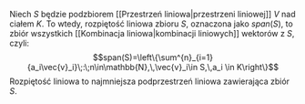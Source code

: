 Niech $S$ będzie podzbiorem [[Przestrzeń liniowa|przestrzeni liniowej]] $V$ nad ciałem $K$. To wtedy, rozpiętość liniowa zbioru $S$, oznaczona jako $span(S)$, to zbiór wszystkich [[Kombinacja liniowa|kombinacji liniowych]] wektorów z $S$, czyli:$$span(S)=\left\{\sum^{n}_{i=1}{a_i\vec{v}_i}\;:\;n\in\mathbb{N},\,\vec{v}_i\in S,\,a_i \in K\right\}$$Rozpiętość liniowa to najmniejsza podprzestrzeń liniowa zawierająca zbiór $S$.